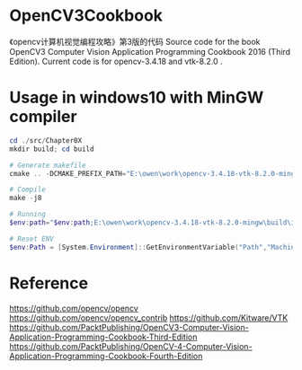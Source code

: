 # OpenCV3Cookbook
《opencv计算机视觉编程攻略》第3版的代码
Source code for the book OpenCV3 Computer Vision Application Programming Cookbook 2016 (Third Edition).
Current code is for opencv-3.4.18 and vtk-8.2.0 .

# Usage in windows10 with MinGW compiler
```powershell
cd ./src/Chapter0X
mkdir build; cd build

# Generate makefile
cmake .. -DCMAKE_PREFIX_PATH="E:\owen\work\opencv-3.4.18-vtk-8.2.0-mingw\build\install" -G"MinGW Makefiles"

# Compile
make -j8

# Running
$env:path="$env:path;E:\owen\work\opencv-3.4.18-vtk-8.2.0-mingw\build\install\x64\mingw\bin;E:\owen\work\vtk-8.2.0-mingw\build\install\bin"

# Reset ENV
$env:Path = [System.Environment]::GetEnvironmentVariable("Path","Machine") + ";" + [System.Environment]::GetEnvironmentVariable("Path","User")
```

# Reference
https://github.com/opencv/opencv
https://github.com/opencv/opencv_contrib
https://github.com/Kitware/VTK
https://github.com/PacktPublishing/OpenCV3-Computer-Vision-Application-Programming-Cookbook-Third-Edition
https://github.com/PacktPublishing/OpenCV-4-Computer-Vision-Application-Programming-Cookbook-Fourth-Edition

